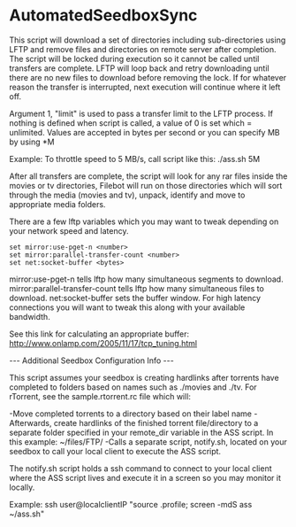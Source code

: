 # AutomatedSeedboxSync

This script will download a set of directories including sub-directories using LFTP and remove files and directories on remote server after completion.
The script will be locked during execution so it cannot be called until transfers are complete.
LFTP will loop back and retry downloading until there are no new files to download before removing the lock.
If for whatever reason the transfer is interrupted, next execution will continue where it left off.

Argument 1, "limit" is used to pass a transfer limit to the LFTP process.
If nothing is defined when script is called, a value of 0 is set which = unlimited.
Values are accepted in bytes per second or you can specify MB by using *M

Example: To throttle speed to 5 MB/s, call script like this: ./ass.sh 5M

After all transfers are complete, the script will look for any rar files inside the movies or tv directories, Filebot will run on those directories which will sort through the media (movies and tv), unpack, identify and move to appropriate media folders.

There are a few lftp variables which you may want to tweak depending on your network speed and latency.

	set mirror:use-pget-n <number>
	set mirror:parallel-transfer-count <number>
	set net:socket-buffer <bytes>
  
mirror:use-pget-n tells lftp how many simultaneous segments to download.
mirror:parallel-transfer-count tells lftp how many simultaneous files to download.
net:socket-buffer sets the buffer window. For high latency connections you will want to tweak this along with your available bandwidth.

See this link for calculating an appropriate buffer: http://www.onlamp.com/2005/11/17/tcp_tuning.html


--- Additional Seedbox Configuration Info ---

This script assumes your seedbox is creating hardlinks after torrents have completed to folders based on names such as ./movies and ./tv.
For rTorrent, see the sample.rtorrent.rc file which will:

-Move completed torrents to a directory based on their label name
-Afterwards, create hardlinks of the finished torrent file/directory to a separate folder specified in your remote_dir variable in the ASS script. In this example: ~/files/FTP/
-Calls a separate script, notify.sh, located on your seedbox to call your local client to execute the ASS script.

The notify.sh script holds a ssh command to connect to your local client where the ASS script lives and execute it in a screen so you may monitor it locally.

Example: ssh user@localclientIP "source .profile; screen -mdS ass ~/ass.sh"
